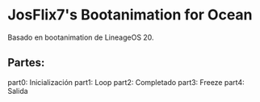 # JosFlix7's Bootanimation for Ocean
Basado en bootanimation de LineageOS 20.

## Partes:
part0: Inicialización
part1: Loop
part2: Completado
part3: Freeze
part4: Salida
